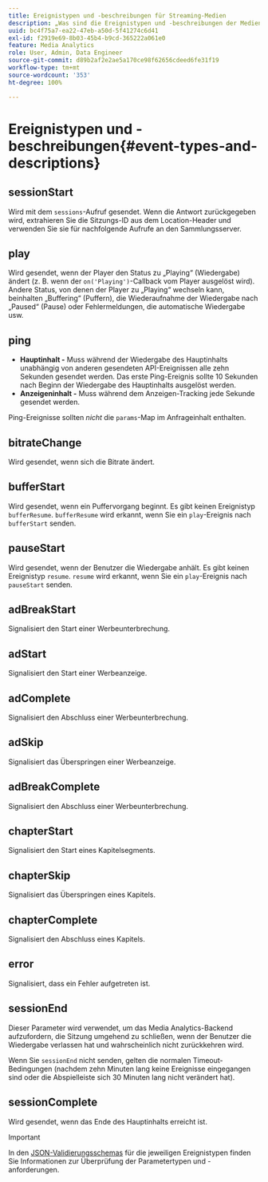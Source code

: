 ```yaml
---
title: Ereignistypen und -beschreibungen für Streaming-Medien
description: „Was sind die Ereignistypen und -beschreibungen der Mediensammlung?“ "
uuid: bc4f75a7-ea22-47eb-a50d-5f41274c6d41
exl-id: f2919e69-8b03-45b4-b9cd-365222a061e0
feature: Media Analytics
role: User, Admin, Data Engineer
source-git-commit: d89b2af2e2ae5a170ce98f62656cdeed6fe31f19
workflow-type: tm+mt
source-wordcount: '353'
ht-degree: 100%

---
```


# Ereignistypen und -beschreibungen{#event-types-and-descriptions}

## sessionStart

Wird mit dem `sessions`-Aufruf gesendet. Wenn die Antwort zurückgegeben wird, extrahieren Sie die Sitzungs-ID aus dem Location-Header und verwenden Sie sie für nachfolgende Aufrufe an den Sammlungsserver.

## play

Wird gesendet, wenn der Player den Status zu „Playing“ (Wiedergabe) ändert (z. B. wenn der `on('Playing')`-Callback vom Player ausgelöst wird). Andere Status, von denen der Player zu „Playing“ wechseln kann, beinhalten „Buffering“ (Puffern), die Wiederaufnahme der Wiedergabe nach „Paused“ (Pause) oder Fehlermeldungen, die automatische Wiedergabe usw.

## ping

* **Hauptinhalt -** Muss während der Wiedergabe des Hauptinhalts unabhängig von anderen gesendeten API-Ereignissen alle zehn Sekunden gesendet werden. Das erste Ping-Ereignis sollte 10 Sekunden nach Beginn der Wiedergabe des Hauptinhalts ausgelöst werden.
* **Anzeigeninhalt -** Muss während dem Anzeigen-Tracking jede Sekunde gesendet werden.

Ping-Ereignisse sollten *nicht* die `params`-Map im Anfrageinhalt enthalten.

## bitrateChange

Wird gesendet, wenn sich die Bitrate ändert.

## bufferStart

Wird gesendet, wenn ein Puffervorgang beginnt. Es gibt keinen Ereignistyp `bufferResume`. `bufferResume` wird erkannt, wenn Sie ein `play`-Ereignis nach `bufferStart` senden.

## pauseStart

Wird gesendet, wenn der Benutzer die Wiedergabe anhält. Es gibt keinen Ereignistyp `resume`. `resume` wird erkannt, wenn Sie ein `play`-Ereignis nach `pauseStart` senden.

## adBreakStart

Signalisiert den Start einer Werbeunterbrechung.

## adStart

Signalisiert den Start einer Werbeanzeige.

## adComplete

Signalisiert den Abschluss einer Werbeunterbrechung.

## adSkip

Signalisiert das Überspringen einer Werbeanzeige.

## adBreakComplete

Signalisiert den Abschluss einer Werbeunterbrechung.

## chapterStart

Signalisiert den Start eines Kapitelsegments.

## chapterSkip

Signalisiert das Überspringen eines Kapitels.

## chapterComplete

Signalisiert den Abschluss eines Kapitels.

## error

Signalisiert, dass ein Fehler aufgetreten ist.

## sessionEnd

Dieser Parameter wird verwendet, um das Media Analytics-Backend aufzufordern, die Sitzung umgehend zu schließen, wenn der Benutzer die Wiedergabe verlassen hat und wahrscheinlich nicht zurückkehren wird.

Wenn Sie `sessionEnd` nicht senden, gelten die normalen Timeout-Bedingungen (nachdem zehn Minuten lang keine Ereignisse eingegangen sind oder die Abspielleiste sich 30 Minuten lang nicht verändert hat).

## sessionComplete

Wird gesendet, wenn das Ende des Hauptinhalts erreicht ist.

>[!IMPORTANT]
>
>In den [JSON-Validierungsschemas](/help/media-collection-api/mc-api-ref/mc-api-json-validation.md) für die jeweiligen Ereignistypen finden Sie Informationen zur Überprüfung der Parametertypen und -anforderungen.
